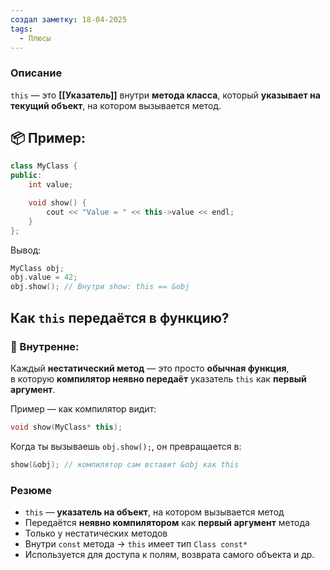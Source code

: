 ```yaml
---
создал заметку: 18-04-2025
tags:
  - Плюсы
---
```

### Описание
`this` — это **[[Указатель]]** внутри **метода класса**, который **указывает на текущий объект**, на котором вызывается метод. 
## 📦 Пример:

```cpp
class MyClass {
public:
    int value;

    void show() {
        cout << "Value = " << this->value << endl;
    }
};

```
Вывод:
```cpp
MyClass obj;
obj.value = 42;
obj.show(); // Внутри show: this == &obj
```

## Как `this` передаётся в функцию?

### 📌 Внутренне:

Каждый **нестатический метод** — это просто **обычная функция**,  
в которую **компилятор неявно передаёт** указатель `this` как **первый аргумент**.

Пример — как компилятор видит:
```cpp
void show(MyClass* this);
```
Когда ты вызываешь `obj.show();`, он превращается в:
```cpp
show(&obj); // компилятор сам вставит &obj как this
```

### Резюме
- `this` — **указатель на объект**, на котором вызывается метод
- Передаётся **неявно компилятором** как **первый аргумент** метода
- Только у нестатических методов
- Внутри `const` метода → `this` имеет тип `Class const*`
- Используется для доступа к полям, возврата самого объекта и др.